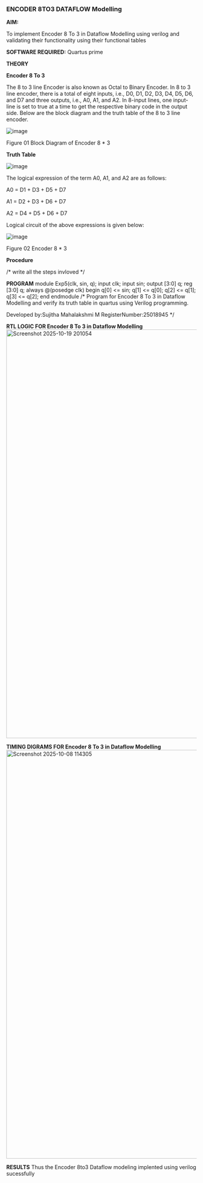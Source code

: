 ### ENCODER 8TO3 DATAFLOW Modelling

**AIM:**

To implement  Encoder 8 To 3 in Dataflow Modelling using verilog and validating their functionality using their functional tables

**SOFTWARE REQUIRED:** Quartus prime

**THEORY**

**Encoder 8 To 3**

The 8 to 3 line Encoder is also known as Octal to Binary Encoder. In 8 to 3 line encoder, there is a total of eight inputs, i.e., D0, D1, D2, D3, D4, D5, D6, and D7 and three outputs, i.e., A0, A1, and A2. In 8-input lines, one input-line is set to true at a time to get the respective binary code in the output side. Below are the block diagram and the truth table of the 8 to 3 line encoder.

![image](https://github.com/naavaneetha/ENCODER8TO3DATAFLOW/assets/154305477/0bc242c1-eb9e-4c47-afe5-30428470efc3)

Figure 01  Block Diagram of Encoder 8 * 3

**Truth Table**

![image](https://github.com/naavaneetha/ENCODER8TO3DATAFLOW/assets/154305477/35496b14-ae6e-4cd1-9abd-d6736b576575)

The logical expression of the term A0, A1, and A2 are as follows:

A0 = D1 + D3 + D5 + D7

A1 = D2 + D3 + D6 + D7

A2 = D4 + D5 + D6 + D7

Logical circuit of the above expressions is given below:

![image](https://github.com/naavaneetha/ENCODER8TO3DATAFLOW/assets/154305477/95acaee6-c873-4c75-89eb-ef09fb158053)

Figure 02  Encoder 8 * 3

**Procedure**

/* write all the steps invloved */

**PROGRAM**
module Exp5(clk, sin, q);
input clk;
input sin;
output [3:0] q;
reg [3:0] q;
always @(posedge clk)
begin
q[0] <= sin;
q[1] <= q[0];
q[2] <= q[1];
q[3] <= q[2];
end
endmodule 
/* Program for Encoder 8 To 3 in Dataflow Modelling and verify its truth table in quartus using Verilog programming. 

Developed by:Sujitha Mahalakshmi M RegisterNumber:25018945
*/

**RTL LOGIC FOR Encoder 8 To 3 in Dataflow Modelling**
<img width="1920" height="1080" alt="Screenshot 2025-10-19 201054" src="https://github.com/user-attachments/assets/c28b4eb9-4fe2-4dff-b68f-b3827cb6a388" />

**TIMING DIGRAMS FOR Encoder 8 To 3 in Dataflow Modelling**
<img width="1920" height="1080" alt="Screenshot 2025-10-08 114305" src="https://github.com/user-attachments/assets/897ae4e3-1657-4569-af30-ef31fb55e48a" />

**RESULTS**
Thus the Encoder 8to3 Dataflow modeling implented using verilog sucessfully

